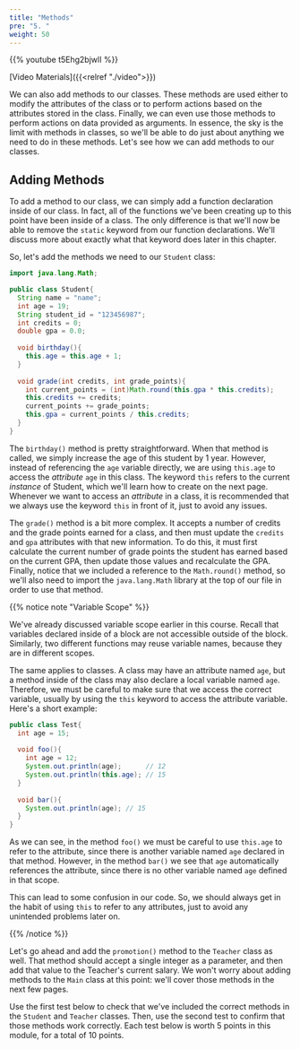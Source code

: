 ```yaml
---
title: "Methods"
pre: "5. "
weight: 50
---
```


{{% youtube t5Ehg2bjwlI %}}

[Video Materials]({{<relref "./video">}})

We can also add methods to our classes. These methods are used either to modify the attributes of the class or to perform actions based on the attributes stored in the class. Finally, we can even use those methods to perform actions on data provided as arguments. In essence, the sky is the limit with methods in classes, so we'll be able to do just about anything we need to do in these methods. Let's see how we can add methods to our classes.

## Adding Methods

To add a method to our class, we can simply add a function declaration inside of our class. In fact, all of the functions we've been creating up to this point have been inside of a class. The only difference is that we'll now be able to remove the `static` keyword from our function declarations. We'll discuss more about exactly what that keyword does later in this chapter.

So, let's add the methods we need to our `Student` class:

```java
import java.lang.Math;

public class Student{
  String name = "name";
  int age = 19;
  String student_id = "123456987";
  int credits = 0;
  double gpa = 0.0;
  
  void birthday(){
    this.age = this.age + 1;
  }
  
  void grade(int credits, int grade_points){
    int current_points = (int)Math.round(this.gpa * this.credits);
    this.credits += credits;
    current_points += grade_points;
    this.gpa = current_points / this.credits;
  }
}
```

The `birthday()` method is pretty straightforward. When that method is called, we simply increase the age of this student by 1 year. However, instead of referencing the `age` variable directly, we are using `this.age` to access the _attribute_ `age` in this class. The keyword `this` refers to the current _instance_ of Student, which we'll learn how to create on the next page. Whenever we want to access an _attribute_ in a class, it is recommended that we always use the keyword `this` in front of it, just to avoid any issues.

The `grade()` method is a bit more complex. It accepts a number of credits and the grade points earned for a class, and then must update the `credits` and `gpa` attributes with that new information. To do this, it must first calculate the current number of grade points the student has earned based on the current GPA, then update those values and recalculate the GPA. Finally, notice that we included a reference to the `Math.round()` method, so we'll also need to import the `java.lang.Math` library at the top of our file in order to use that method. 

{{% notice note "Variable Scope" %}}

We've already discussed variable scope earlier in this course. Recall that variables declared inside of a block are not accessible outside of the block. Similarly, two different functions may reuse variable names, because they are in different scopes. 

The same applies to classes. A class may have an attribute named `age`, but a method inside of the class may also declare a local variable named `age`. Therefore, we must be careful to make sure that we access the correct variable, usually by using the `this` keyword to access the attribute variable. Here's a short example:

```java
public class Test{
  int age = 15;
  
  void foo(){
    int age = 12;
    System.out.println(age);      // 12
    System.out.println(this.age); // 15
  }
  
  void bar(){
    System.out.println(age); // 15
  }
}
```

As we can see, in the method `foo()` we must be careful to use `this.age` to refer to the attribute, since there is another variable named `age` declared in that method. However, in the method `bar()` we see that `age` automatically references the attribute, since there is no other variable named `age` defined in that scope. 

This can lead to some confusion in our code. So, we should always get in the habit of using `this` to refer to any attributes, just to avoid any unintended problems later on.

{{% /notice %}}

Let's go ahead and add the `promotion()` method to the `Teacher` class as well. That method should accept a single integer as a parameter, and then add that value to the Teacher's current salary. We won't worry about adding methods to the `Main` class at this point: we'll cover those methods in the next few pages. 

Use the first test below to check that we've included the correct methods in the `Student` and `Teacher` classes. Then, use the second test to confirm that those methods work correctly. Each test below is worth 5 points in this module, for a total of 10 points. 
